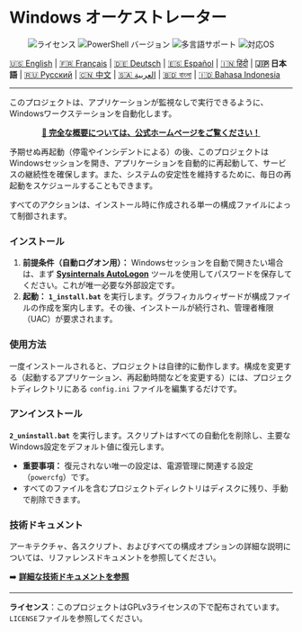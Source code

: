 # Windows オーケストレーター

<p align="center">
  <img src="https://img.shields.io/badge/ライセンス-GPLv3-blue.svg" alt="ライセンス">
  <img src="https://img.shields.io/badge/PowerShell-5.1%2B-blue" alt="PowerShell バージョン">
  <img src="https://img.shields.io/badge/サポート-11言語-orange.svg" alt="多言語サポート">
  <img src="https://img.shields.io/badge/OS-Windows_10_|_11-informational" alt="対応OS">
</p>

[🇺🇸 English](README.md) | [🇫🇷 Français](README-fr-FR.md) | [🇩🇪 Deutsch](README-de-DE.md) | [🇪🇸 Español](README-es-ES.md) | [🇮🇳 हिंदी](README-hi-IN.md) | **🇯🇵 日本語** | [🇷🇺 Русский](README-ru-RU.md) | [🇨🇳 中文](README-zh-CN.md) | [🇸🇦 العربية](README-ar-SA.md) | [🇧🇩 বাংলা](README-bn-BD.md) | [🇮🇩 Bahasa Indonesia](README-id-ID.md)

---

このプロジェクトは、アプリケーションが監視なしで実行できるように、Windowsワークステーションを自動化します。

<p align="center">
  <a href="https://wo.davalan.fr/"><strong>🔗 完全な概要については、公式ホームページをご覧ください！</strong></a>
</p>

予期せぬ再起動（停電やインシデントによる）の後、このプロジェクトはWindowsセッションを開き、アプリケーションを自動的に再起動して、サービスの継続性を確保します。また、システムの安定性を維持するために、毎日の再起動をスケジュールすることもできます。

すべてのアクションは、インストール時に作成される単一の構成ファイルによって制御されます。

### **インストール**

1.  **前提条件（自動ログオン用）：** Windowsセッションを自動で開きたい場合は、まず **[Sysinternals AutoLogon](https://learn.microsoft.com/ja-jp/sysinternals/downloads/autologon)** ツールを使用してパスワードを保存してください。これが唯一必要な外部設定です。
2.  **起動：** **`1_install.bat`** を実行します。グラフィカルウィザードが構成ファイルの作成を案内します。その後、インストールが続行され、管理者権限（UAC）が要求されます。

### **使用方法**

一度インストールされると、プロジェクトは自律的に動作します。構成を変更する（起動するアプリケーション、再起動時間などを変更する）には、プロジェクトディレクトリにある `config.ini` ファイルを編集するだけです。

### **アンインストール**

**`2_uninstall.bat`** を実行します。スクリプトはすべての自動化を削除し、主要なWindows設定をデフォルト値に復元します。

*   **重要事項：** 復元されない唯一の設定は、電源管理に関連する設定（`powercfg`）です。
*   すべてのファイルを含むプロジェクトディレクトリはディスクに残り、手動で削除できます。

### **技術ドキュメント**

アーキテクチャ、各スクリプト、およびすべての構成オプションの詳細な説明については、リファレンスドキュメントを参照してください。

➡️ **[詳細な技術ドキュメントを参照](./docs/ja-JP/KAIHATSUSHA_GUIDE.md)**

---
**ライセンス**：このプロジェクトはGPLv3ライセンスの下で配布されています。`LICENSE`ファイルを参照してください。
